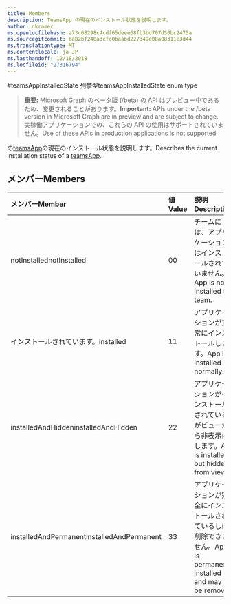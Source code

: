 ```yaml
---
title: Members
description: TeamsApp の現在のインストール状態を説明します。
author: nkramer
ms.openlocfilehash: a73c68298c4cdf65deee68fb3bd707d50bc2475a
ms.sourcegitcommit: 6a82bf240a3cfc0baabd227349e08a08311e3d44
ms.translationtype: MT
ms.contentlocale: ja-JP
ms.lasthandoff: 12/18/2018
ms.locfileid: "27316794"
---
```

#<a name="teamsappinstalledstate-enum-type"></a><span data-ttu-id="6d789-103">teamsAppInstalledState 列挙型</span><span class="sxs-lookup"><span data-stu-id="6d789-103">teamsAppInstalledState enum type</span></span>

> <span data-ttu-id="6d789-104">**重要:** Microsoft Graph のベータ版 (/beta) の API はプレビュー中であるため、変更されることがあります。</span><span class="sxs-lookup"><span data-stu-id="6d789-104">**Important:** APIs under the /beta version in Microsoft Graph are in preview and are subject to change.</span></span> <span data-ttu-id="6d789-105">実稼働アプリケーションでの、これらの API の使用はサポートされていません。</span><span class="sxs-lookup"><span data-stu-id="6d789-105">Use of these APIs in production applications is not supported.</span></span>

<span data-ttu-id="6d789-106">の[teamsApp](teamsapp.md)の現在のインストール状態を説明します。</span><span class="sxs-lookup"><span data-stu-id="6d789-106">Describes the current installation status of a [teamsApp](teamsapp.md).</span></span>

## <a name="members"></a><span data-ttu-id="6d789-107">メンバー</span><span class="sxs-lookup"><span data-stu-id="6d789-107">Members</span></span>

| <span data-ttu-id="6d789-108">メンバー</span><span class="sxs-lookup"><span data-stu-id="6d789-108">Member</span></span> | <span data-ttu-id="6d789-109">値</span><span class="sxs-lookup"><span data-stu-id="6d789-109">Value</span></span>| <span data-ttu-id="6d789-110">説明</span><span class="sxs-lookup"><span data-stu-id="6d789-110">Description</span></span> |
|:---------------|:--------|:----------|
|<span data-ttu-id="6d789-111">notInstalled</span><span class="sxs-lookup"><span data-stu-id="6d789-111">notInstalled</span></span>|<span data-ttu-id="6d789-112">0</span><span class="sxs-lookup"><span data-stu-id="6d789-112">0</span></span>|<span data-ttu-id="6d789-113">チームには、アプリケーションはインストールされていません。</span><span class="sxs-lookup"><span data-stu-id="6d789-113">App is not installed to team.</span></span>|
|<span data-ttu-id="6d789-114">インストールされています。</span><span class="sxs-lookup"><span data-stu-id="6d789-114">installed</span></span>|<span data-ttu-id="6d789-115">1</span><span class="sxs-lookup"><span data-stu-id="6d789-115">1</span></span>|<span data-ttu-id="6d789-116">アプリケーションが正常にインストールします。</span><span class="sxs-lookup"><span data-stu-id="6d789-116">App is installed normally.</span></span>|
|<span data-ttu-id="6d789-117">installedAndHidden</span><span class="sxs-lookup"><span data-stu-id="6d789-117">installedAndHidden</span></span>|<span data-ttu-id="6d789-118">2</span><span class="sxs-lookup"><span data-stu-id="6d789-118">2</span></span>|<span data-ttu-id="6d789-119">アプリケーションがインストールされているがビューから非表示にします。</span><span class="sxs-lookup"><span data-stu-id="6d789-119">App is installed but hidden from view.</span></span>|
|<span data-ttu-id="6d789-120">installedAndPermanent</span><span class="sxs-lookup"><span data-stu-id="6d789-120">installedAndPermanent</span></span>|<span data-ttu-id="6d789-121">3</span><span class="sxs-lookup"><span data-stu-id="6d789-121">3</span></span>|<span data-ttu-id="6d789-122">アプリケーションが完全にインストールされているしは削除できません。</span><span class="sxs-lookup"><span data-stu-id="6d789-122">App is permanently installed and may not be removed.</span></span>|
